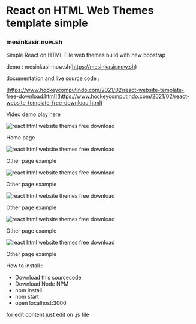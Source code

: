 # React on HTML Web Themes template simple

### mesinkasir.now.sh

Simple React on HTML File web themes build with new boostrap

demo : mesinkasir.now.sh(https://mesinkasir.now.sh)

documentation and live source code :

[https://www.hockeycomputindo.com/2021/02/react-website-template-free-download.html](https://www.hockeycomputindo.com/2021/02/react-website-template-free-download.html)

Video demo [play here](https://youtu.be/ZtOKL9QDVTY)



![react html website themes free download](https://1.bp.blogspot.com/-pETf5v9fkhI/YB98EjMx0uI/AAAAAAAAMvY/5-BjQiAOFOY9H2vdzHSsWQk2zFHz3Rt5gCLcBGAsYHQ/s1349/free%2Breact%2Bhtml%2Btemplate%2Bdownload%2B%25286%2529.png)

Home page

![react html website themes free download](https://1.bp.blogspot.com/-hjbE-jzy74M/YB98ECvul2I/AAAAAAAAMvQ/Hqbij8mFrZ8z-p_xXB11zY1vN2SucymqACLcBGAsYHQ/s1361/free%2Breact%2Bhtml%2Btemplate%2Bdownload%2B%25285%2529.png)

Other page example

![react html website themes free download](https://1.bp.blogspot.com/-6FPOOyLinLs/YB98EXQwudI/AAAAAAAAMvU/tHLbh0FNTHANHWH17gsyCUOj2A4yPDrIQCLcBGAsYHQ/s1361/free%2Breact%2Bhtml%2Btemplate%2Bdownload%2B%25284%2529.png)

Other page example

![react html website themes free download](https://1.bp.blogspot.com/-ncpzQZIvNgo/YB98DBUG8wI/AAAAAAAAMvI/TyQx8HOpxgYYw46NGAyWi-xWsjpzn501ACLcBGAsYHQ/s1361/free%2Breact%2Bhtml%2Btemplate%2Bdownload%2B%25283%2529.png)

Other page example

![react html website themes free download](https://1.bp.blogspot.com/-DbGZO8aLBnQ/YB98C_ZyIdI/AAAAAAAAMvE/unpf_kxEaGIpqLSVdaFvqyzdSGfC7baqACLcBGAsYHQ/s1361/free%2Breact%2Bhtml%2Btemplate%2Bdownload%2B%25282%2529.png)

Other page example

![react html website themes free download](https://1.bp.blogspot.com/-LFzI6QtJ7-8/YB98D-oppSI/AAAAAAAAMvM/f-Z9-JnaMbIqAkg7hNn4cdvv1OIXG58SgCLcBGAsYHQ/s1361/free%2Breact%2Bhtml%2Btemplate%2Bdownload%2B%25281%2529.png)

Other page example

How to install :

+ Download this sourcecode
+ Download Node NPM 
+ npm install
+ npm start
+ open localhost:3000 

for edit content just edit on .js file
